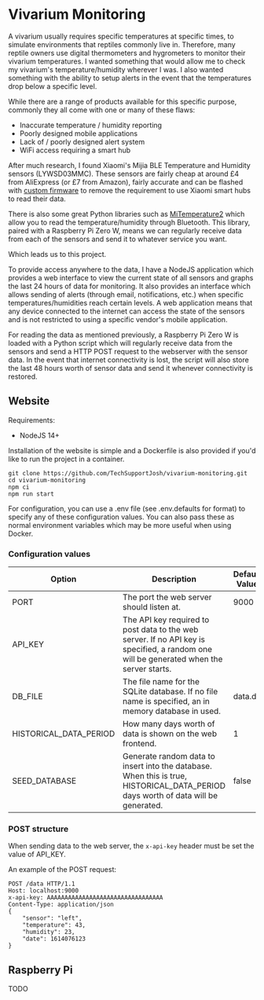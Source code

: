 # Vivarium Monitoring
A vivarium usually requires specific temperatures at specific times, to simulate environments that reptiles commonly live in. Therefore, many reptile owners use digital thermometers and hygrometers to monitor their vivarium temperatures. I wanted something that would allow me to check my vivarium's temperature/humidity wherever I was. I also wanted something with the ability to setup alerts in the event that the temperatures drop below a specific level. 

While there are a range of products available for this specific purpose, commonly they all come with one or many of these flaws:
- Inaccurate temperature / humidity reporting
- Poorly designed mobile applications
- Lack of / poorly designed alert system
- WiFi access requiring a smart hub

After much research, I found Xiaomi's Mijia BLE Temperature and Humidity sensors (LYWSD03MMC). These sensors are fairly cheap at around £4 from AliExpress (or £7 from Amazon), fairly accurate and can be flashed with [custom firmware](https://github.com/pvvx/ATC_MiThermometer) to remove the requirement to use Xiaomi smart hubs to read their data.

There is also some great Python libraries such as [MiTemperature2](https://github.com/JsBergbau/MiTemperature2) which allow you to read the temperature/humidity through Bluetooth. This library, paired with a Raspberry Pi Zero W, means we can regularly receive data from each of the sensors and send it to whatever service you want.

Which leads us to this project. 

To provide access anywhere to the data, I have a NodeJS application which provides a web interface to view the current state of all sensors and graphs the last 24 hours of data for monitoring. It also provides an interface which allows sending of alerts (through email, notifications, etc.) when specific temperatures/humidities reach certain levels. A web application means that any device connected to the internet can access the state of the sensors and is not restricted to using a specific vendor's mobile application.

For reading the data as mentioned previously, a Raspberry Pi Zero W is loaded with a Python script which will regularly receive data from the sensors and send a HTTP POST request to the webserver with the sensor data. In the event that internet connectivity is lost, the script will also store the last 48 hours worth of sensor data and send it whenever connectivity is restored.

## Website
Requirements:
- NodeJS 14+

Installation of the website is simple and a Dockerfile is also provided if you'd like to run the project in a container.

```
git clone https://github.com/TechSupportJosh/vivarium-monitoring.git
cd vivarium-monitoring
npm ci
npm run start
```

For configuration, you can use a .env file (see .env.defaults for format) to specify any of these configuration values. You can also pass these as normal environment variables which may be more useful when using Docker.

### Configuration values

| Option                 | Description                                                                                                                             | Default Value | 
|------------------------|-----------------------------------------------------------------------------------------------------------------------------------------|---------------|
| PORT                   | The port the web server should listen at.                                                                                               | 9000          |
| API_KEY                | The API key required to post data to the web server. If no API key is specified, a random one will be generated when the server starts. |               |
| DB_FILE                | The file name for the SQLite database. If no file name is specified, an in memory database in used.                                     | data.db       |
| HISTORICAL_DATA_PERIOD | How many days worth of data is shown on the web frontend.                                                                               | 1             |
| SEED_DATABASE          | Generate random data to insert into the database. When this is true, HISTORICAL_DATA_PERIOD days worth of data will be generated.       | false         |

### POST structure
When sending data to the web server, the `x-api-key` header must be set the value of API_KEY.

An example of the POST request:
```
POST /data HTTP/1.1
Host: localhost:9000
x-api-key: AAAAAAAAAAAAAAAAAAAAAAAAAAAAAAAAA
Content-Type: application/json
{
    "sensor": "left",
    "temperature": 43,
    "humidity": 23,
    "date": 1614076123
}
```

## Raspberry Pi
TODO